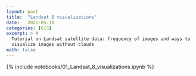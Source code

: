 ```yaml
---
layout: post
title:  "Landsat 8 visualizations"
date:   2021-05-18
categories: [GIS]
excerpt: > #
  Tutorial on Landsat satellite data: frequency of images and ways to
  visualize images without clouds
math: false
---
```


{% include notebooks/01_Landsat_8_visualizations.ipynb %}
